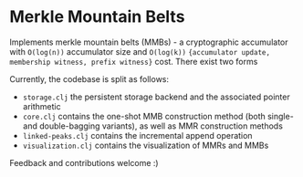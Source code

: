 # Merkle Mountain Belts

Implements merkle mountain belts (MMBs) - a cryptographic accumulator with `O(log(n))` accumulator size and `O(log(k))` `{accumulator update, membership witness, prefix witness}` cost. There exist two forms 

Currently, the codebase is split as follows:

- `storage.clj` the persistent storage backend and the associated pointer arithmetic
- `core.clj` contains the one-shot MMB construction method (both single- and double-bagging variants), as well as MMR construction methods
- `linked-peaks.clj` contains the incremental append operation
- `visualization.clj` contains the visualization of MMRs and MMBs

Feedback and contributions welcome :)
